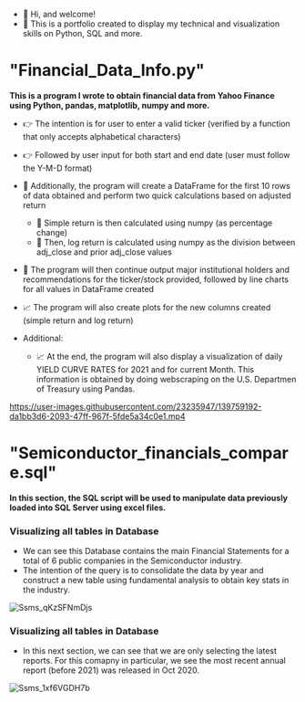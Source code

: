 - 👋 Hi, and welcome!
- :dart: This is a portfolio created to display my technical and visualization skills on Python, SQL and more.
# "Financial_Data_Info.py" 

**This is a program I wrote to obtain financial data from Yahoo Finance using Python, pandas, matplotlib, numpy and more.**

- :point_right: The intention is for user to enter a valid ticker (verified by a function that only accepts alphabetical characters)
- :point_right: Followed by user input for both start and end date (user must follow the Y-M-D format)
- :green_book: Additionally, the program will create a DataFrame for the first 10 rows of data obtained and perform two quick calculations based on adjusted return
  - :dart: Simple return is then calculated using numpy (as percentage change)
  - :dart: Then, log return is calculated using numpy as the division between adj_close and prior adj_close values
- :page_facing_up: The program will then continue output major institutional holders and recommendations for the ticker/stock provided, followed by line charts for all values in DataFrame created
- :chart_with_upwards_trend: The program will also create plots for the new columns created (simple return and log return)

- Additional:
  - :chart_with_upwards_trend: At the end, the program will also display a visualization of daily YIELD CURVE RATES for 2021 and for current Month. This information is obtained by doing webscraping on the U.S. Departmen of Treasury using Pandas.

https://user-images.githubusercontent.com/23235947/139759192-da1bb3d6-2093-47ff-967f-5fde5a34c0e1.mp4

# "Semiconductor_financials_compare.sql" 

**In this section, the SQL script will be used to manipulate data previously loaded into SQL Server using excel files.**

### Visualizing all tables in Database

- We can see this Database contains the main Financial Statements for a total of 6 public companies in the Semiconductor industry.
- The intention of the query is to consolidate the data by year and construct a new table using fundamental analysis to obtain key stats in the industry.

![Ssms_qKzSFNmDjs](https://user-images.githubusercontent.com/23235947/140806980-1d792476-d7c0-44d8-a61b-757dd0b5ac86.png)

### Visualizing all tables in Database

- In this next section, we can see that we are only selecting the latest reports. For this comapny in particular, we see the most recent annual report (before 2021) was released in Oct 2020.

![Ssms_1xf6VGDH7b](https://user-images.githubusercontent.com/23235947/140814154-bdbd9284-5e57-4a07-97bd-a5ce498c4303.png)


